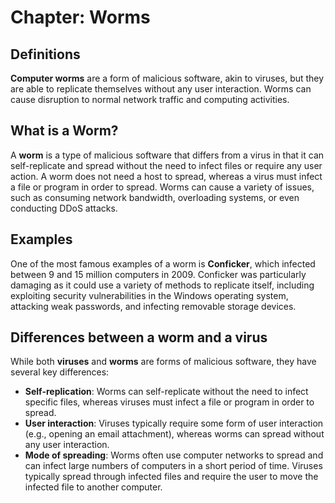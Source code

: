 # Chapter: Worms

## Definitions

**Computer worms** are a form of malicious software, akin to viruses, but they are able to replicate themselves without any user interaction. Worms can cause disruption to normal network traffic and computing activities.

## What is a Worm?

A **worm** is a type of malicious software that differs from a virus in that it can self-replicate and spread without the need to infect files or require any user action. A worm does not need a host to spread, whereas a virus must infect a file or program in order to spread. Worms can cause a variety of issues, such as consuming network bandwidth, overloading systems, or even conducting DDoS attacks.

## Examples

One of the most famous examples of a worm is **Conficker**, which infected between 9 and 15 million computers in 2009. Conficker was particularly damaging as it could use a variety of methods to replicate itself, including exploiting security vulnerabilities in the Windows operating system, attacking weak passwords, and infecting removable storage devices.

## Differences between a worm and a virus

While both **viruses** and **worms** are forms of malicious software, they have several key differences:

- **Self-replication**: Worms can self-replicate without the need to infect specific files, whereas viruses must infect a file or program in order to spread.
- **User interaction**: Viruses typically require some form of user interaction (e.g., opening an email attachment), whereas worms can spread without any user interaction.
- **Mode of spreading**: Worms often use computer networks to spread and can infect large numbers of computers in a short period of time. Viruses typically spread through infected files and require the user to move the infected file to another computer.